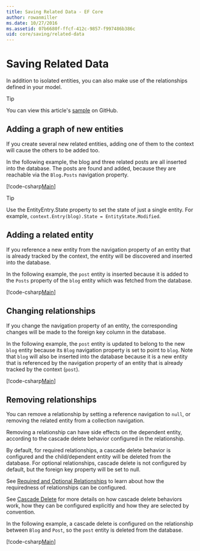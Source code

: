 ```yaml
---
title: Saving Related Data - EF Core
author: rowanmiller
ms.date: 10/27/2016
ms.assetid: 07b6680f-ffcf-412c-9857-f997486b386c
uid: core/saving/related-data
---
```

# Saving Related Data

In addition to isolated entities, you can also make use of the relationships defined in your model.

> [!TIP]  
> You can view this article's [sample](https://github.com/dotnet/EntityFramework.Docs/tree/master/samples/core/Saving/RelatedData/) on GitHub.

## Adding a graph of new entities

If you create several new related entities, adding one of them to the context will cause the others to be added too.

In the following example, the blog and three related posts are all inserted into the database. The posts are found and added, because they are reachable via the `Blog.Posts` navigation property.

[!code-csharp[Main](../../../samples/core/Saving/RelatedData/Sample.cs#AddingGraphOfEntities)]

> [!TIP]  
> Use the EntityEntry.State property to set the state of just a single entity. For example, `context.Entry(blog).State = EntityState.Modified`.

## Adding a related entity

If you reference a new entity from the navigation property of an entity that is already tracked by the context, the entity will be discovered and inserted into the database.

In the following example, the `post` entity is inserted because it is added to the `Posts` property of the `blog` entity which was fetched from the database.

[!code-csharp[Main](../../../samples/core/Saving/RelatedData/Sample.cs#AddingRelatedEntity)]

## Changing relationships

If you change the navigation property of an entity, the corresponding changes will be made to the foreign key column in the database.

In the following example, the `post` entity is updated to belong to the new `blog` entity because its `Blog` navigation property is set to point to `blog`. Note that `blog` will also be inserted into the database because it is a new entity that is referenced by the navigation property of an entity that is already tracked by the context (`post`).

[!code-csharp[Main](../../../samples/core/Saving/RelatedData/Sample.cs#ChangingRelationships)]

## Removing relationships

You can remove a relationship by setting a reference navigation to `null`, or removing the related entity from a collection navigation.

Removing a relationship can have side effects on the dependent entity, according to the cascade delete behavior configured in the relationship.

By default, for required relationships, a cascade delete behavior is configured and the child/dependent entity will be deleted from the database. For optional relationships, cascade delete is not configured by default, but the foreign key property will be set to null.

See [Required and Optional Relationships](../modeling/relationships.md#required-and-optional-relationships) to learn about how the requiredness of relationships can be configured.

See [Cascade Delete](cascade-delete.md) for more details on how cascade delete behaviors work, how they can be configured explicitly and  how they are selected by convention.

In the following example, a cascade delete is configured on the relationship between `Blog` and `Post`, so the `post` entity is deleted from the database.

[!code-csharp[Main](../../../samples/core/Saving/RelatedData/Sample.cs#RemovingRelationships)]

